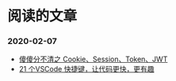 # 阅读的文章

### 2020-02-07
- [傻傻分不清之 Cookie、Session、Token、JWT](https://juejin.im/post/5e055d9ef265da33997a42cc)
- [21 个VSCode 快捷键，让代码更快，更有趣](https://mp.weixin.qq.com/s/z5CvnUiiTiJAPOJz_iSO7g)
